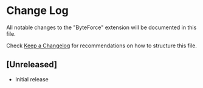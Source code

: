 # Change Log

All notable changes to the "ByteForce" extension will be documented in this file.

Check [Keep a Changelog](http://keepachangelog.com/) for recommendations on how to structure this file.

## [Unreleased]

- Initial release